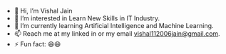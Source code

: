 - 👋 Hi, I’m Vishal Jain
- 👀 I’m interested in Learn New Skills in IT Industry. 
- 🌱 I’m currently learning Artificial Intelligence and Machine Learning. 
- 📫 Reach me at my linked in or my email vishal112006jain@gmail.com.
- ⚡ Fun fact: 😄😄

<!---
Vishal-jain-01/Vishal-jain-01 is a ✨ special ✨ repository because its `README.md` (this file) appears on your GitHub profile.
You can click the Preview link to take a look at your changes.
--->
